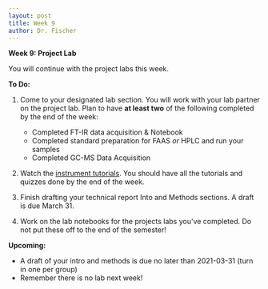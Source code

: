 ```yaml
---
layout: post
title: Week 9
author: Dr. Fischer
---
```


**Week 9: Project Lab**

You will continue with the project labs this week.

**To Do:**

1. Come to your designated lab section.  You will work with your lab partner on the project lab.  Plan to have **at least two** of the following completed by the end of the week:

    - Completed FT-IR data acquisition & Notebook
    - Completed standard preparation for FAAS *or* HPLC and run your samples
    - Completed GC-MS Data Acquisition

3. Watch the [instrument tutorials]({{site.url}}/instrument-tutorials).  You should have all the tutorials and quizzes done by the end of the week.

3. Finish drafting your technical report Into and Methods sections.  A draft is due March 31.

4. Work on the lab notebooks for the projects labs you've completed.  Do not put these off to the end of the semester!

**Upcoming:**

- A draft of your intro and methods is due no later than 2021-03-31 (turn in one per group)
- Remember there is no lab next week!
